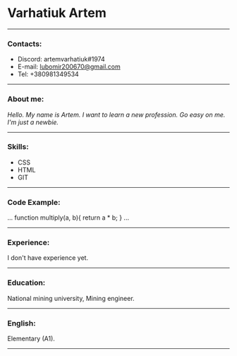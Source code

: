# **Varhatiuk Artem**
---

### Contacts:
+ Discord: artemvarhatiuk#1974
+ E-mail: lubomir200670@gmail.com
+ Tel: +380981349534

---

### About me:

_Hello. My name is Artem. I want to learn a new profession. Go easy on me. I'm just a newbie._

---

### Skills:
+ CSS
+ HTML
+ GIT

---

### Code Example:

...
function multiply(a, b){
  return a * b; 
}
...

---

### Experience:
I don't have experience yet.

---

### Education:
National mining university, Mining engineer.

---

### English:
Elementary (A1).

---


